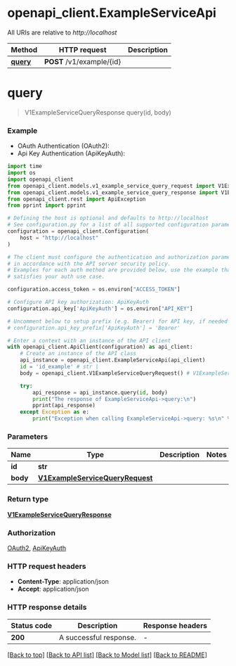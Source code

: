 # openapi_client.ExampleServiceApi

All URIs are relative to *http://localhost*

Method | HTTP request | Description
------------- | ------------- | -------------
[**query**](ExampleServiceApi.md#query) | **POST** /v1/example/{id} | 


# **query**
> V1ExampleServiceQueryResponse query(id, body)



### Example

* OAuth Authentication (OAuth2):
* Api Key Authentication (ApiKeyAuth):
```python
import time
import os
import openapi_client
from openapi_client.models.v1_example_service_query_request import V1ExampleServiceQueryRequest
from openapi_client.models.v1_example_service_query_response import V1ExampleServiceQueryResponse
from openapi_client.rest import ApiException
from pprint import pprint

# Defining the host is optional and defaults to http://localhost
# See configuration.py for a list of all supported configuration parameters.
configuration = openapi_client.Configuration(
    host = "http://localhost"
)

# The client must configure the authentication and authorization parameters
# in accordance with the API server security policy.
# Examples for each auth method are provided below, use the example that
# satisfies your auth use case.

configuration.access_token = os.environ["ACCESS_TOKEN"]

# Configure API key authorization: ApiKeyAuth
configuration.api_key['ApiKeyAuth'] = os.environ["API_KEY"]

# Uncomment below to setup prefix (e.g. Bearer) for API key, if needed
# configuration.api_key_prefix['ApiKeyAuth'] = 'Bearer'

# Enter a context with an instance of the API client
with openapi_client.ApiClient(configuration) as api_client:
    # Create an instance of the API class
    api_instance = openapi_client.ExampleServiceApi(api_client)
    id = 'id_example' # str | 
    body = openapi_client.V1ExampleServiceQueryRequest() # V1ExampleServiceQueryRequest | 

    try:
        api_response = api_instance.query(id, body)
        print("The response of ExampleServiceApi->query:\n")
        pprint(api_response)
    except Exception as e:
        print("Exception when calling ExampleServiceApi->query: %s\n" % e)
```



### Parameters

Name | Type | Description  | Notes
------------- | ------------- | ------------- | -------------
 **id** | **str**|  | 
 **body** | [**V1ExampleServiceQueryRequest**](V1ExampleServiceQueryRequest.md)|  | 

### Return type

[**V1ExampleServiceQueryResponse**](V1ExampleServiceQueryResponse.md)

### Authorization

[OAuth2](../README.md#OAuth2), [ApiKeyAuth](../README.md#ApiKeyAuth)

### HTTP request headers

 - **Content-Type**: application/json
 - **Accept**: application/json

### HTTP response details
| Status code | Description | Response headers |
|-------------|-------------|------------------|
**200** | A successful response. |  -  |

[[Back to top]](#) [[Back to API list]](../README.md#documentation-for-api-endpoints) [[Back to Model list]](../README.md#documentation-for-models) [[Back to README]](../README.md)

